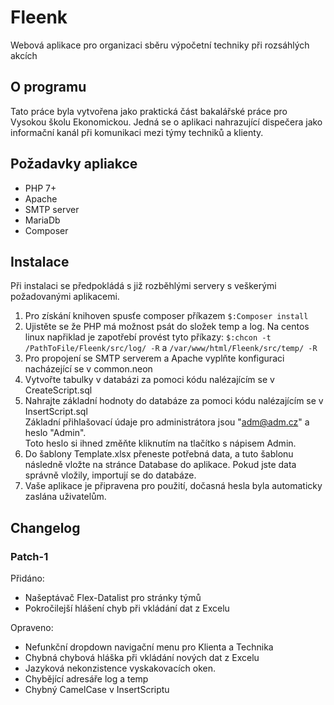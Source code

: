 Fleenk
=============
Webová aplikace pro organizaci sběru výpočetní techniky při rozsáhlých akcích

O programu
-----------
Tato práce byla vytvořena jako praktická část bakalářské práce pro Vysokou školu Ekonomickou. 
Jedná se o aplikaci nahrazující dispečera jako informační kanál při komunikaci mezi týmy techniků a klienty.  

Požadavky apliakce
------------
 - PHP 7+
 - Apache
 - SMTP server
 - MariaDb
 - Composer

Instalace
------------
Při instalaci se předpokládá s již rozběhlými servery s veškerými požadovanými aplikacemi.
 1. Pro získání knihoven spusťe composer příkazem 
 `$:Composer install`
 1. Ujistěte se že PHP má možnost psát do složek temp a log. Na centos linux napřiklad je zapotřebí provést tyto příkazy:
 `$:chcon -t /PathToFile/Fleenk/src/log/ -R` a `/var/www/html/Fleenk/src/temp/ -R`
 1. Pro propojení se SMTP serverem a Apache vyplňte konfiguraci nacházející se v common.neon
 1. Vytvořte tabulky v databázi za pomoci kódu nalézajícím se v CreateScript.sql
 1. Nahrajte základní hodnoty do databáze za pomoci kódu nalézajícím se v InsertScript.sql  
 Základní přihlašovací údaje pro administrátora jsou "adm@adm.cz" a heslo "Admin".  
 Toto heslo si ihned změňte kliknutím na tlačítko s nápisem Admin.
 1. Do šablony Template.xlsx přeneste potřebná data, a tuto šablonu následně vložte na stránce Database do aplikace. 
 Pokud jste data správně vložily, importují se do databáze.
 1. Vaše aplikace je připravena pro použití, dočasná hesla byla automaticky zaslána uživatelům.


Changelog
--------------

### Patch-1

Přidáno:
 - Našeptávač Flex-Datalist pro stránky týmů
 - Pokročilejší hlášení chyb při vkládání dat z Excelu

Opraveno:
- Nefunkční dropdown navigační menu pro Klienta a Technika
 - Chybná chybová hláška při vkládání nových dat z Excelu
 - Jazyková nekonzistence vyskakovacích oken.
 - Chybějící adresáře log a temp
 - Chybný CamelCase v InsertScriptu

